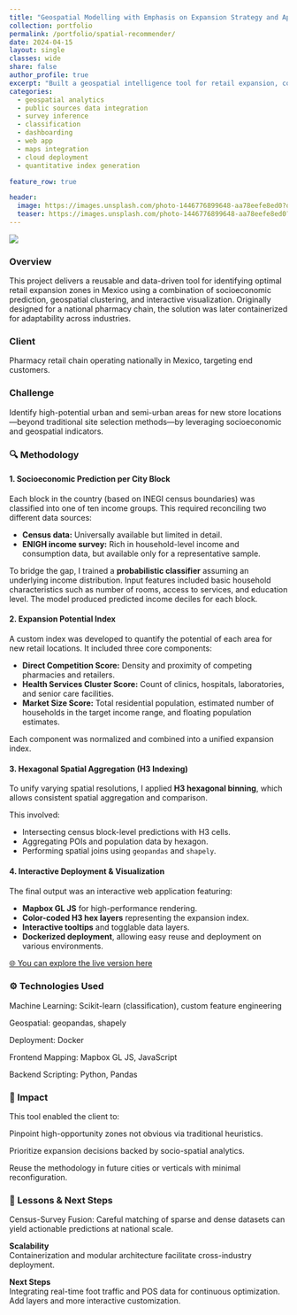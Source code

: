 ```yaml
---
title: "Geospatial Modelling with Emphasis on Expansion Strategy and App with Interactive Map"
collection: portfolio
permalink: /portfolio/spatial-recommender/
date: 2024-04-15
layout: single
classes: wide
share: false
author_profile: true
excerpt: "Built a geospatial intelligence tool for retail expansion, combining survey-based income prediction, H3 spatial aggregation, and an interactive web app with Mapbox and Docker for deployment."
categories:
  - geospatial analytics
  - public sources data integration
  - survey inference
  - classification
  - dashboarding
  - web app
  - maps integration
  - cloud deployment
  - quantitative index generation

feature_row: true

header:
  image: https://images.unsplash.com/photo-1446776899648-aa78eefe8ed0?q=80&w=3872&auto=format&fit=crop&ixlib=rb-4.1.0&ixid=M3wxMjA3fDB8MHxwaG90by1wYWdlfHx8fGVufDB8fHx8fA%3D%3D
  teaser: https://images.unsplash.com/photo-1446776899648-aa78eefe8ed0?q=80&w=3872&auto=format&fit=crop&ixlib=rb-4.1.0&ixid=M3wxMjA3fDB8MHxwaG90by1wYWdlfHx8fGVufDB8fHx8fA%3D%3D
---
```


![](/assets/postsImages/sr-gif.gif)

### Overview

This project delivers a reusable and data-driven tool for identifying optimal retail expansion zones in Mexico using a combination of socioeconomic prediction, geospatial clustering, and interactive visualization. Originally designed for a national pharmacy chain, the solution was later containerized for adaptability across industries.

### Client

Pharmacy retail chain operating nationally in Mexico, targeting end customers.

### Challenge

Identify high-potential urban and semi-urban areas for new store locations—beyond traditional site selection methods—by leveraging socioeconomic and geospatial indicators.

### 🔍 Methodology

#### 1. Socioeconomic Prediction per City Block

Each block in the country (based on INEGI census boundaries) was classified into one of ten income groups. This required reconciling two different data sources:

- **Census data:** Universally available but limited in detail.
- **ENIGH income survey:** Rich in household-level income and consumption data, but available only for a representative sample.

To bridge the gap, I trained a **probabilistic classifier** assuming an underlying income distribution. Input features included basic household characteristics such as number of rooms, access to services, and education level. The model produced predicted income deciles for each block.

#### 2. Expansion Potential Index

A custom index was developed to quantify the potential of each area for new retail locations. It included three core components:

- **Direct Competition Score:** Density and proximity of competing pharmacies and retailers.
- **Health Services Cluster Score:** Count of clinics, hospitals, laboratories, and senior care facilities.
- **Market Size Score:** Total residential population, estimated number of households in the target income range, and floating population estimates.

Each component was normalized and combined into a unified expansion index.

#### 3. Hexagonal Spatial Aggregation (H3 Indexing)

To unify varying spatial resolutions, I applied **H3 hexagonal binning**, which allows consistent spatial aggregation and comparison.

This involved:

- Intersecting census block-level predictions with H3 cells.
- Aggregating POIs and population data by hexagon.
- Performing spatial joins using `geopandas` and `shapely`.

#### 4. Interactive Deployment & Visualization

The final output was an interactive web application featuring:

- **Mapbox GL JS** for high-performance rendering.
- **Color-coded H3 hex layers** representing the expansion index.
- **Interactive tooltips** and togglable data layers.
- **Dockerized deployment**, allowing easy reuse and deployment on various environments.

[🌐 You can explore the live version here](sr.jairgs.vip)

### ⚙️ Technologies Used

Machine Learning: Scikit-learn (classification), custom feature engineering

Geospatial: geopandas, shapely

Deployment: Docker

Frontend Mapping: Mapbox GL JS, JavaScript

Backend Scripting: Python, Pandas

### 🎯 Impact

This tool enabled the client to:

Pinpoint high-opportunity zones not obvious via traditional heuristics.

Prioritize expansion decisions backed by socio-spatial analytics.

Reuse the methodology in future cities or verticals with minimal reconfiguration.

### 📌 Lessons & Next Steps

Census-Survey Fusion: Careful matching of sparse and dense datasets can yield actionable predictions at national scale.

**Scalability**  
Containerization and modular architecture facilitate cross-industry deployment.

**Next Steps**  
Integrating real-time foot traffic and POS data for continuous optimization. Add layers and more interactive customization.
